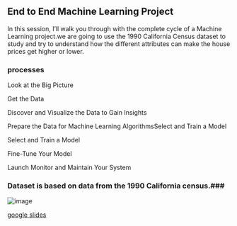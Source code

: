 ## End to End Machine Learning Project ##

In this session, I’ll walk you through with the complete cycle of a Machine Learning project.we are going to use the 1990 California Census dataset to study and try to understand how the different attributes can make the house prices get higher or lower. 

### processes ###
Look at the Big Picture 

Get the Data

Discover and Visualize the Data to Gain Insights

Prepare the Data for Machine Learning AlgorithmsSelect and Train a Model  

Select and Train a Model

Fine-Tune Your Model

Launch Monitor and Maintain Your System  


### Dataset is based on data from the 1990 California census.###
![image](https://user-images.githubusercontent.com/55336314/186586086-ba51ef2a-1c11-423b-a62e-44f8c5821e25.png)

[google slides](https://docs.google.com/presentation/d/1ig26fcddLXHQNdbC1rNxheb_8D2kprYPfEMfnctomrM/edit?usp=sharing)
